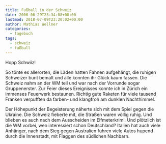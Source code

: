 ```yaml
---
title: Fußball in der Schweiz
date: 2006-06-29T23:34:08+00:00
lastmod: 2018-07-09T23:20:02+00:00
author: Mathias Wellner
categories:
  - tagebuch
tags:
  - schweiz
  - fußball
---
```

Hopp Schwiiz! 

So tönte es allerorten, die Läden hatten Fahnen aufgehängt, die ruhigen Schweizer bunt bemalt und alle konnten ihr Glück kaum fassen. Die Schweiz nahm an der WM teil und war nach der Vorrunde sogar Gruppenerster. Zur Feier dieses Ereignisses konnte ich in Zürich ein immenses Feuerwerk bestaunen. Richtig gute Raketen für viele tausend Franken verpufften da farben- und klangfroh am dunklen Nachthimmel. 
<!--more-->

Der Höhepunkt der Begeisterung näherte sich mit dem Spiel gegen die Ukraine. Die Schweiz fieberte mit, die Straßen waren völlig ruhig. Und blieben es auch nach dem Ausscheiden im Elfmeterkrimi. Und plötzlich ist die WM vorbei, wen interessiert schon Deutschland? Italien hat auch viele Anhänger, nach dem Sieg gegen Australien fuhren viele Autos hupend durch die Innenstadt, mit Flaggen des südlichen Nachbarn.
